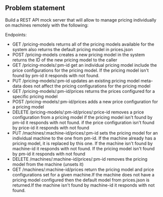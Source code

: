 ## Problem statement
Build a REST API mock server that will allow to manage pricing individually on machines remotely with the following:

Endpoints:
- GET /pricing-models returns all of the pricing models available for the system also returns the default pricing model in prices.json
- POST /pricing-models creates a new pricing model in the system returns the ID of the new pricing model to the caller
- GET /pricing-models/:pm-id get an individual pricing model include the price configurations for the pricing model. If the pricing model isn't found by pm-id it responds with not found.
- PUT /pricing-models/:pm-id updates an existing pricing model meta-data does not affect the pricing configurations for the pricing model
- GET /pricing-models/:pm-id/prices returns the prices configured for a specific pricing model
- POST /pricing-models/:pm-id/prices adds a new price configuration for a pricing model
- DELETE /pricing-models/:pm-id/prices/:price-id removes a price configuration from a pricing model if the pricing model isn't found by pm-id it responds with not found. if the price configuration isn't found by price-id it responds with not found
- PUT /machines/:machine-id/prices/:pm-id sets the pricing model for an individual machine to the one from pm-id. If the machine already has a pricing model, it is replaced by this one. If the machine isn't found by machine-id it responds with not found. If the pricing model isn't found by pm-id it responds with not found
- DELETE /machines/:machine-id/prices/:pm-id removes the pricing model from the machine (unsets it)
- GET /machines/:machine-id/prices return the pricing model and price configurations set for a given machine.If the machine does not have a pricing model configured then the default model from prices.json is returned.If the machine isn't found by machine-id it responds with not found.
